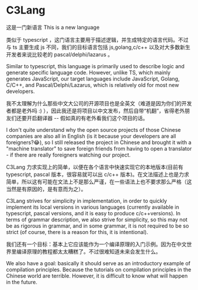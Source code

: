 # C3Lang
这是一门新语言 This is a new language

类似于 typescript ，这门语言主要用于描述逻辑，并生成特定的语言代码。不过与 ts 主要生成 js 不同，我们的目标语言包括 js,golang,c/c++ 以及对大多数新生开发者来说比较老的 pascal/delphi/lazarus 。

Similar to typescript, this language is primarily used to describe logic and generate specific language code. However, unlike TS, which mainly generates JavaScript, our target languages include JavaScript, Golang, C/C++, and Pascal/Delphi/Lazarus, which is relatively old for most new developers.

我不太理解为什么那些中文大公司的开源项目也是全英文（难道是因为你们的开发者都是老外吗 :) ），因此我还是将项目以中文发布，然后自带“机翻”，省得老外朋友们还要开启翻译器 -- 假如真的有老外看我们这个项目的话。

I don't quite understand why the open source projects of those Chinese companies are also all in English (is it because your developers are all foreigners?😂), so I still released the project in Chinese and brought it with a "machine translator" to save foreign friends from having to open a translator - if there are really foreigners watching our project.

C3Lang 力求实现上的简单，以便在各个语言中快速实现它的本地版本(目前有 typescript, pascal 版本，很容易就可以出 c/c++ 版本)。在文法描述上也是力求简单，所以这有可能在文法上不是那么严谨，在一些语法上也不要求那么严格（这当然是有原因的，是有意而为之）。

C3Lang strives for simplicity in implementation, in order to quickly implement its local versions in various languages (currently available in typescript, pascal versions, and it is easy to produce c/c++versions). In terms of grammar description, we also strive for simplicity, so this may not be as rigorous in grammar, and in some grammar, it is not required to be so strict (of course, there is a reason for this, it is intentional).

我们还有一个目标：基本上它应该能作为一个编译原理的入门示例。因为在中文世界里编译原理的教程都太太糟糕了。不过很难知道未来会发生什么。

We also have a goal: basically it should serve as an introductory example of compilation principles. Because the tutorials on compilation principles in the Chinese world are terrible. However, it is difficult to know what will happen in the future.
